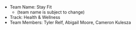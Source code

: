 - Team Name: Stay Fit 
    - (team name is subject to change)
- Track: Health & Wellness
- Team Members: Tyler Relf, Abigail Moore, Cameron Kulesza